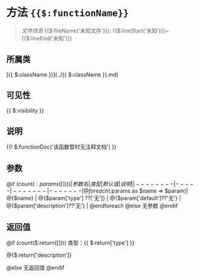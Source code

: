# 方法 `{{$:functionName}}`

> *文件信息* {{$:fileName('未知文件')}}: {{$:lineStart('未知')}}~{{$:lineEnd('未知')}}

## 所属类 

[{{ $:className }}](../{{ $:className }}.md)

## 可见性

{{ $:visibility }}

## 说明

{{! $:functionDoc('该函数暂时无注释文档') }}

## 参数

@if (count($:params([])))
| 参数名 | 类型 | 默认值 | 说明 |
|--------|-----|-------|-------|
@foreach ($:params as $name => $param)| @{$name} |  @{$param['type'] ??['无']} | @{$param['default']??'无'} | @{$param['description']??'无'} |
@endforeach
@else
无参数
@endif

## 返回值
@if (count($:return([])))
类型：{{ $:return['type'] }}

@{$:return['description']}

@else
无返回值
@endif